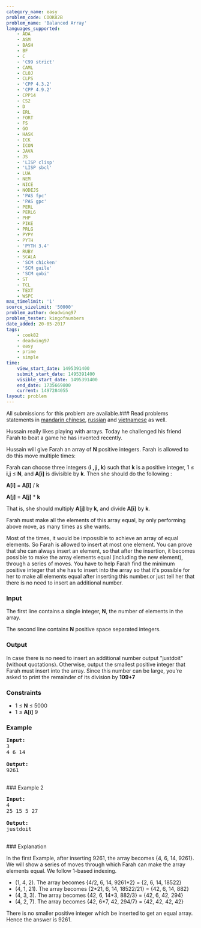 ```yaml
---
category_name: easy
problem_code: COOK82B
problem_name: 'Balanced Array'
languages_supported:
    - ADA
    - ASM
    - BASH
    - BF
    - C
    - 'C99 strict'
    - CAML
    - CLOJ
    - CLPS
    - 'CPP 4.3.2'
    - 'CPP 4.9.2'
    - CPP14
    - CS2
    - D
    - ERL
    - FORT
    - FS
    - GO
    - HASK
    - ICK
    - ICON
    - JAVA
    - JS
    - 'LISP clisp'
    - 'LISP sbcl'
    - LUA
    - NEM
    - NICE
    - NODEJS
    - 'PAS fpc'
    - 'PAS gpc'
    - PERL
    - PERL6
    - PHP
    - PIKE
    - PRLG
    - PYPY
    - PYTH
    - 'PYTH 3.4'
    - RUBY
    - SCALA
    - 'SCM chicken'
    - 'SCM guile'
    - 'SCM qobi'
    - ST
    - TCL
    - TEXT
    - WSPC
max_timelimit: '1'
source_sizelimit: '50000'
problem_author: deadwing97
problem_tester: kingofnumbers
date_added: 20-05-2017
tags:
    - cook82
    - deadwing97
    - easy
    - prime
    - simple
time:
    view_start_date: 1495391400
    submit_start_date: 1495391400
    visible_start_date: 1495391400
    end_date: 1735669800
    current: 1497284055
layout: problem
---
```

All submissions for this problem are available.### Read problems statements in [mandarin chinese](http://www.codechef.com/download/translated/COOK82/mandarin/COOK82B.pdf), [russian](http://www.codechef.com/download/translated/COOK82/russian/COOK82B.pdf) and [vietnamese](http://www.codechef.com/download/translated/COOK82/vietnamese/COOK82B.pdf) as well.

Hussain really likes playing with arrays. Today he challenged his friend Farah to beat a game he has invented recently.

Hussain will give Farah an array of **N** positive integers. Farah is allowed to do this move multiple times:

Farah can choose three integers (**i , j , k**) such that **k** is a positive integer, 1 ≤ **i,j** ≤ **N**, and **A\[i\]** is divisible by **k**. Then she should do the following :

**A\[i\]** = **A\[i\]** / **k**

**A\[j\]** = **A\[j\]** \* **k**

That is, she should multiply **A\[j\]** by **k**, and divide **A\[i\]** by **k**.

Farah must make all the elements of this array equal, by only performing above move, as many times as she wants.

Most of the times, it would be impossible to achieve an array of equal elements. So Farah is allowed to insert at most one element. You can prove that she can always insert an element, so that after the insertion, it becomes possible to make the array elements equal (including the new element), through a series of moves. You have to help Farah find the minimum positive integer that she has to insert into the array so that it's possible for her to make all elements equal after inserting this number.or just tell her that there is no need to insert an additional number.

### Input

The first line contains a single integer, **N**, the number of elements in the array.

The second line contains **N** positive space separated integers.

### Output

In case there is no need to insert an additional number output "justdoit" (without quotations). Otherwise, output the smallest positive integer that Farah must insert into the array. Since this number can be large, you're asked to print the remainder of its division by **109+7**

### Constraints

- 1 ≤ **N** ≤ 5000
- 1 ≤ **A\[i\]** 9
 
### Example

<pre><b>Input:</b>
3
4 6 14

<b>Output:</b>
9261

</pre>### Example 2
<pre><b>Input:</b>
4
25 15 5 27

<b>Output:</b>
justdoit

</pre>### Explanation
In the first Example, after inserting 9261, the array becomes {4, 6, 14, 9261}. We will show a series of moves through which Farah can make the array elements equal. We follow 1-based indexing.

- (1, 4, 2). The array becomes {4/2, 6, 14, 9261\*2} = {2, 6, 14, 18522}
- (4, 1, 21). The array becomes {2\*21, 6, 14, 18522/21} = {42, 6, 14, 882}
- (4, 3, 3). The array becomes {42, 6, 14\*3, 882/3} = {42, 6, 42, 294}
- (4, 2, 7). The array becomes {42, 6\*7, 42, 294/7} = {42, 42, 42, 42}

There is no smaller positive integer which be inserted to get an equal array. Hence the answer is 9261.
